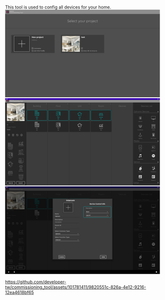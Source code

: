 This tool is used to config all devices for your home.
![main_screen](https://github.com/developer-tw/commissioning_tool/blob/main/main_screen.png)   
![main_screen-1](https://github.com/developer-tw/commissioning_tool/blob/main/main_screen-1.png)   
![add_device](https://github.com/developer-tw/commissioning_tool/blob/main/add_new_devices.png)




https://github.com/developer-tw/commissioning_tool/assets/101781411/9820551c-826a-4e12-9216-12ea4618bf65

